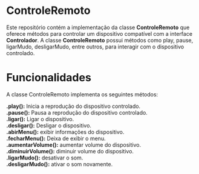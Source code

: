 # ControleRemoto
Este repositório contém a implementação da classe **ControleRemoto** que oferece métodos 
para controlar um dispositivo compatível com a interface **Controlador**. A classe **ControleRemoto**
possui métodos como play, pause, ligarMudo, desligarMudo, entre outros, para interagir com o
dispositivo controlado.

# Funcionalidades

A classe ControleRemoto implementa os seguintes métodos:

**.play():** Inicia a reprodução do dispositivo controlado.\
**.pause():** Pausa a reprodução do dispositivo controlado.\
**.ligar():** Ligar o dispositivo.\
**.desligar():** Desligar o dispositivo.\
**.abirMenu():** exibir informações do dispositivo.\
**.fecharMenu():** Deixa de exibir o menu.\
**.aumentarVolume():** aumentar volume do dispositivo.\
**.diminuirVolume():** diminuir volume do dispositivo.\
**.ligarMudo():** desativar o som.\
**.desligarMudo():** ativar o som novamente.
